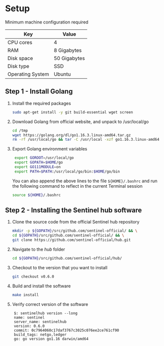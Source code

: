 # Setup

Minimum machine configuration required

| Key              | Value        |
| ---------------- | ------------ |
| CPU cores        | 4            |
| RAM              | 8 Gigabytes  |
| Disk space       | 50 Gigabytes |
| Disk type        | SSD          |
| Operating System | Ubuntu       |

## Step 1 - Install Golang

1. Install the required packages

   ```sh
   sudo apt-get install -y git build-essential wget screen
   ```

1. Download Golang from official website, and unpack to /usr/local/go

   ```sh
   cd /tmp
   wget https://golang.org/dl/go1.16.3.linux-amd64.tar.gz
   rm -rf /usr/local/go && tar -C /usr/local -xzf go1.16.3.linux-amd64.tar.gz
   ```

1. Export Golang environment variables

   ```sh
    export GOROOT=/usr/local/go
    export GOPATH=$HOME/go
    export GO111MODULE=on
    export PATH=$PATH:/usr/local/go/bin:$HOME/go/bin
   ```

   You can also append the above lines to the file `${HOME}/.bashrc` and run the following command to reflect in the current Terminal session

   ```sh
   source ${HOME}/.bashrc
   ```

## Step 2 - Installing the Sentinel hub software

1. Clone the source code from the official Sentinel hub repository

   ```sh
   mkdir -p ${GOPATH}/src/github.com/sentinel-official/ && \
   cd ${GOPATH}/src/github.com/sentinel-official/ && \
   git clone https://github.com/sentinel-official/hub.git
   ```

2. Navigate to the _hub_ folder

   ```sh
   cd ${GOPATH}/src/github.com/sentinel-official/hub/
   ```

3. Checkout to the version that you want to install

   ```sh
   git checkout v0.6.0
   ```

4. Build and install the software

   ```sh
   make install
   ```

5. Verify correct version of the software

```
    $: sentinelhub version --long
    name: sentinel
    server_name: sentinelhub
    version: 0.6.0
    commit: 0c7964060c17daf3767c3025c076ee2ce761cf90
    build_tags: netgo,ledger
    go: go version go1.16 darwin/amd64
```
